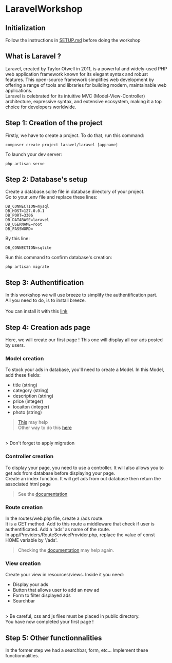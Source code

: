 # LaravelWorkshop

## Initialization

Follow the instructions in [SETUP.md](setup/SETUP.md) before doing the workshop

## What is Laravel ?

Laravel, created by Taylor Otwell in 2011, is a powerful and widely-used PHP web application framework known for its elegant syntax and robust features. This open-source framework simplifies web development by offering a range of tools and libraries for building modern, maintainable web applications. <br>
Laravel is celebrated for its intuitive MVC (Model-View-Controller) architecture, expressive syntax, and extensive ecosystem, making it a top choice for developers worldwide.

## Step 1: Creation of the project

Firstly, we have to create a project. To do that, run this command:
```
composer create-project laravel/laravel [appname]
```
To launch your dev server:
```
php artisan serve
```

## Step 2: Database's setup

Create a database.sqlite file in database directory of your project. <br>
Go to your .env file and replace these lines:
```
DB_CONNECTION=mysql 
DB_HOST=127.0.0.1 
DB_PORT=3306 
DB_DATABASE=laravel 
DB_USERNAME=root 
DB_PASSWORD=
```
By this line:
```
DB_CONNECTION=sqlite
```

Run this command to confirm database's creation:
```
php artisan migrate
```

## Step 3: Authentification

In this workshop we will use breeze to simplify the authentification part.<br>
All you need to do, is to install breeze.<br>
<br>
You can install it with this [link](https://laravel.com/docs/10.x/starter-kits#laravel-breeze-installation)

## Step 4: Creation ads page

Here, we will create our first page ! This one will display all our ads posted by users.<br>

### Model creation

To stock your ads in database, you'll need to create a Model. In this Model, add these fields:
* title (string)
* category (string)
* description (string)
* price (integer)
* locaiton (integer)
* photo (string)

> [This](https://laravel.com/docs/10.x/eloquent#generating-model-classes) may help <br>
> Other way to do this [here](https://laravel.com/docs/10.x/migrations#generating-migrations)
<br>
> Don't forget to apply migration

### Controller creation

To display your page, you need to use a controller. It will also allows you to get ads from database before displaying your page.
<br>
Create an index function. It will get ads from out database then return the associated html page

> See the [documentation](https://laravel.com/docs/10.x/controllers)

### Route creation

In the routes/web.php file, create a /ads route.
<br>
It is a GET method. Add to this route a middleware that check if user is authentificated. Add a 'ads' as name of the route.
<br>
In app/Providers/RouteServiceProvider.php, replace the value of const HOME variable by '/ads'.

> Checking the [documentation](https://laravel.com/docs/10.x/routing) may help again.

### View creation

Create your view in resources/views. Inside it you need:
<br>
* Display your ads
* Button that allows user to add an new ad
* Form to filter displayed ads
* Searchbar
<br>
> Be careful, css and js files must be placed in public directory.
<br>
You have now completed your first page !

## Step 5: Other functionnalities

In the former step we had a searchbar, form, etc... Implement these functionnalities.
